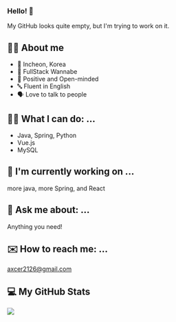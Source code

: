 ### Hello! 👋
My GitHub looks quite empty, but I'm trying to work on it.

## 👨‍💻 About me
- 📍  Incheon, Korea
- 🤩  FullStack Wannabe
- 🌈  Positive and Open-minded
- 🔤  Fluent in English
- 🗣  Love to talk to people

## 💁‍♂️ What I can do: ...
- Java, Spring, Python
- Vue.js
- MySQL

## 🤟 I'm currently working on ...
more java, more Spring, and React

## 💬  Ask me about: ...
Anything you need!

## ✉️ How to reach me: ...
axcer2126@gmail.com

## 💻 My GitHub Stats


<img src="https://github-readme-stats.vercel.app/api?username=axcer2126&&show_icons=true&title_color=ffffff&icon_color=0088ff&text_color=edfffb&bg_color=000000">
